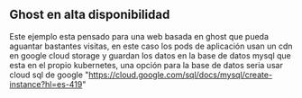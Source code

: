 Ghost en alta disponibilidad
----

Este ejemplo esta pensado para una web basada en ghost que pueda aguantar bastantes visitas, en este caso los pods de aplicación usan un cdn en google cloud storage y guardan los datos en la base de datos mysql que esta en el propio kubernetes, una opción para la base de datos seria usar cloud sql de google "https://cloud.google.com/sql/docs/mysql/create-instance?hl=es-419" 

